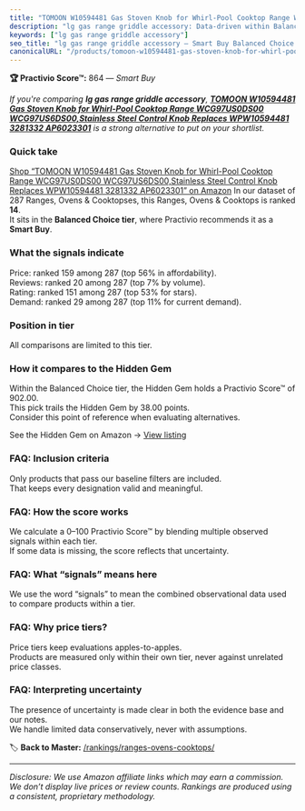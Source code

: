 ```yaml
---
title: "TOMOON W10594481 Gas Stoven Knob for Whirl-Pool Cooktop Range WCG97US0DS00 WCG97US6DS00,Stainless Steel Control Knob Replaces WPW10594481 3281332 AP6023301"
description: "lg gas range griddle accessory: Data-driven within Balanced Choice ranking using the Practivio Score™. Positioned by quality, value, demand, findability, momen…"
keywords: ["lg gas range griddle accessory"]
seo_title: "lg gas range griddle accessory — Smart Buy Balanced Choice (2025)"
canonicalURL: "/products/tomoon-w10594481-gas-stoven-knob-for-whirl-pool-cooktop-range-wcg97us0ds00-wcg97us6ds00stainless-steel-control-knob-replaces-wpw10594481-3281332-ap6023301-B08L5S9R93/"
---
```


**🏆 Practivio Score™:** 864 — _Smart Buy_


*If you're comparing **lg gas range griddle accessory**, **[TOMOON W10594481 Gas Stoven Knob for Whirl-Pool Cooktop Range WCG97US0DS00 WCG97US6DS00,Stainless Steel Control Knob Replaces WPW10594481 3281332 AP6023301](https://www.amazon.com/dp/B08L5S9R93?tag=practivio-20)** is a strong alternative to put on your shortlist.*
### Quick take
[Shop “TOMOON W10594481 Gas Stoven Knob for Whirl-Pool Cooktop Range WCG97US0DS00 WCG97US6DS00,Stainless Steel Control Knob Replaces WPW10594481 3281332 AP6023301” on Amazon](https://www.amazon.com/dp/B08L5S9R93?tag=practivio-20)
In our dataset of 287 Ranges, Ovens & Cooktopses, this Ranges, Ovens & Cooktops is ranked **14**.  
It sits in the **Balanced Choice tier**, where Practivio recommends it as a **Smart Buy**.

### What the signals indicate
Price: ranked 159 among 287 (top 56% in affordability).  
Reviews: ranked 20 among 287 (top 7% by volume).  
Rating: ranked 151 among 287 (top 53% for stars).  
Demand: ranked 29 among 287 (top 11% for current demand).

### Position in tier
All comparisons are limited to this tier.

### How it compares to the Hidden Gem
Within the Balanced Choice tier, the Hidden Gem holds a Practivio Score™ of 902.00.  
This pick trails the Hidden Gem by 38.00 points.  
Consider this point of reference when evaluating alternatives.  

See the Hidden Gem on Amazon → [View listing](https://www.amazon.com/dp/B0824W5FWS?tag=practivio-20)

### FAQ: Inclusion criteria
Only products that pass our baseline filters are included.  
That keeps every designation valid and meaningful.

### FAQ: How the score works
We calculate a 0–100 Practivio Score™ by blending multiple observed signals within each tier.  
If some data is missing, the score reflects that uncertainty.

### FAQ: What “signals” means here
We use the word “signals” to mean the combined observational data used to compare products within a tier.

### FAQ: Why price tiers?
Price tiers keep evaluations apples-to-apples.  
Products are measured only within their own tier, never against unrelated price classes.

### FAQ: Interpreting uncertainty
The presence of uncertainty is made clear in both the evidence base and our notes.  
We handle limited data conservatively, never with assumptions.


🏷️ **Back to Master:** [/rankings/ranges-ovens-cooktops/](/rankings/ranges-ovens-cooktops/)

---
_Disclosure: We use Amazon affiliate links which may earn a commission. We don’t display live prices or review counts. Rankings are produced using a consistent, proprietary methodology._
